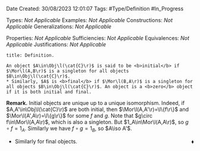 <div class="topSpace"></div>

Date Created: 30/08/2023 12:01:07
Tags: #Type/Definition #In_Progress

Types: <i>Not Applicable</i>
Examples: <i>Not Applicable</i>
Constructions: <i>Not Applicable</i>
Generalizations: <i>Not Applicable</i>

Properties: <i>Not Applicable</i>
Sufficiencies: <i>Not Applicable</i>
Equivalences: <i>Not Applicable</i>
Justifications: <i>Not Applicable</i>

``` ad-Definition
title: Definition.

An object $A\in\Obj\l(\cat{C}\r)$ is said to be <b>initial</b> if $\Mor\l(A,B\r)$ is a singleton for all objects $B\in\Obj\l(\cat{C}\r)$.
* Similarly, $A$ is <b>final</b> if $\Mor\l(B,A\r)$ is a singleton for all objects $B\in\Obj\l(\cat{C}\r)$. An object is a <b>zero</b> object if it is both initial and final.

```

<b>Remark.</b> Initial objects are unique up to a unique isomorphism. Indeed, if $A,A'\in\Obj\l(\cat{C}\r)$ are both initial, then $\Mor\l(A,A'\r)=\l\{f\r\}$ and $\Mor\l(A',A\r)=\l\{g\r\}$ for some $f$ and $g$. Note that $g\circ f\in\Mor\l(A,A\r)$, which is also a singleton. But $1_A\in\Mor\l(A,A\r)$, so $g\circ f=1_A$. Similarly we have $f\circ g=1_B$, so $A\iso A'$.
* Similarly for final objects.<span style="float:right;">$\blacklozenge$</span>
